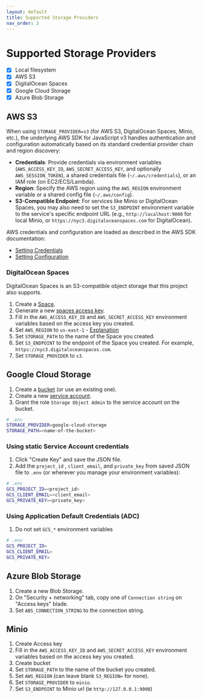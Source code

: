```yaml
---
layout: default
title: Supported Storage Providers
nav_order: 3
---
```


# Supported Storage Providers

- [x] Local filesystem
- [x] AWS S3
- [x] DigitalOcean Spaces
- [x] Google Cloud Storage
- [x] Azure Blob Storage

## AWS S3

When using `STORAGE_PROVIDER=s3` (for AWS S3, DigitalOcean Spaces, Minio, etc.), the underlying AWS SDK for JavaScript v3 handles authentication and configuration automatically based on its standard credential provider chain and region discovery:

*   **Credentials**: Provide credentials via environment variables (`AWS_ACCESS_KEY_ID`, `AWS_SECRET_ACCESS_KEY`, and optionally `AWS_SESSION_TOKEN`), a shared credentials file (`~/.aws/credentials`), or an IAM role (on EC2/ECS/Lambda).
*   **Region**: Specify the AWS region using the `AWS_REGION` environment variable or a shared config file (`~/.aws/config`).
*   **S3-Compatible Endpoint**: For services like Minio or DigitalOcean Spaces, you may also need to set the `S3_ENDPOINT` environment variable to the service's specific endpoint URL (e.g., `http://localhost:9000` for local Minio, or `https://nyc3.digitaloceanspaces.com` for DigitalOcean).

AWS credentials and configuration are loaded as described in the AWS SDK documentation:

- [Setting Credentials](https://docs.aws.amazon.com/sdk-for-javascript/v3/developer-guide/setting-credentials-node.html)
- [Setting Configuration](https://docs.aws.amazon.com/sdk-for-javascript/v3/developer-guide/setting-region.html)

### DigitalOcean Spaces

DigitalOcean Spaces is an S3-compatible object storage that this project also supports.

1. Create a [Space](https://cloud.digitalocean.com/spaces).
2. Generate a new [spaces access key](https://cloud.digitalocean.com/account/api/spaces).
3. Fill in the `AWS_ACCESS_KEY_ID` and `AWS_SECRET_ACCESS_KEY` environment variables based on the access key you created.
4. Set `AWS_REGION` to `us-east-1` - [Explanation](https://docs.digitalocean.com/products/spaces/how-to/use-aws-sdks/#configure-a-client)
5. Set `STORAGE_PATH` to the name of the Space you created.
6. Set `S3_ENDPOINT` to the endpoint of the Space you created. For example, `https://nyc3.digitaloceanspaces.com`.
7. Set `STORAGE_PROVIDER` to `s3`.


## Google Cloud Storage

1. Create a [bucket](https://console.cloud.google.com/storage/browser) (or use an existing one).
2. Create a new [service account](https://console.cloud.google.com/iam-admin/serviceaccounts).
3. Grant the role `Storage Object Admin` to the service account on the bucket.
  ```sh
  # .env
  STORAGE_PROVIDER=google-cloud-storage
  STORAGE_PATH=<name-of-the-bucket>
  ```
### Using static Service Account credentials

1. Click "Create Key" and save the JSON file.
1. Add the `project_id` , `client_email`, and `private_key` from saved JSON file to `.env` (or wherever you manage your environment variables):
  ```sh
  # .env
  GCS_PROJECT_ID=<project_id>
  GCS_CLIENT_EMAIL=<client_email>
  GCS_PRIVATE_KEY=<private_key>
  ```
### Using Application Default Credentials (ADC)

1. Do not set `GCS_*` environment variables
  ```sh
  # .env
  GCS_PROJECT_ID=
  GCS_CLIENT_EMAIL=
  GCS_PRIVATE_KEY=
  ```

##  Azure Blob Storage

1. Create a new Blob Storage.
2. On "Security + networking" tab, copy one of `Connection string` on "Access keys" blade.
3. Set `ABS_CONNECTION_STRING` to the connection string.

## Minio
1. Create Access key
2. Fill in the `AWS_ACCESS_KEY_ID` and `AWS_SECRET_ACCESS_KEY` environment variables based on the access key you created.
3. Create bucket
4. Set `STORAGE_PATH` to the name of the bucket you created.
5. Set `AWS_REGION` (can leave blank `S3_REGION=` for none).
6. Set `STORAGE_PROVIDER` to `minio`.
7. Set `S3_ENDPOINT` to Minio url (ie `http://127.0.0.1:9000`)

